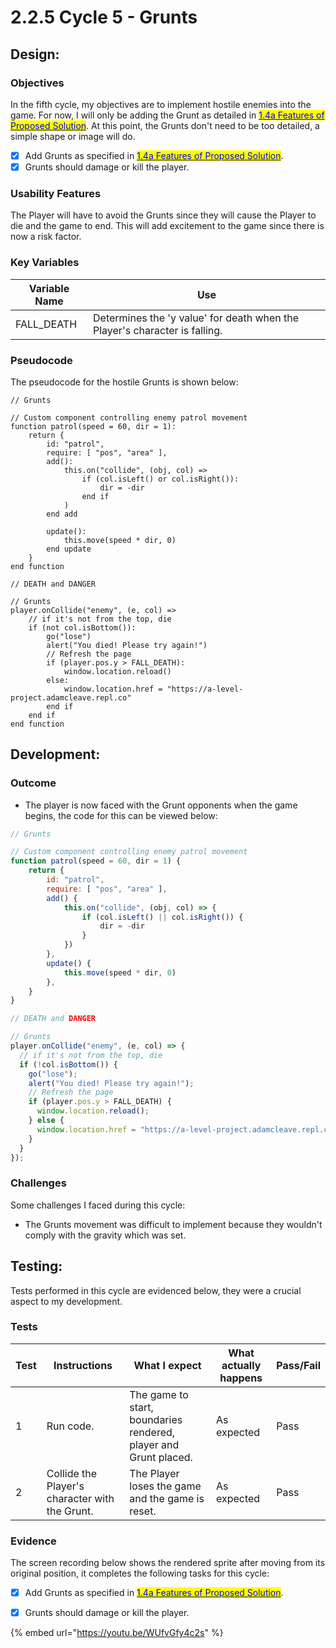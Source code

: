 # 2.2.5 Cycle 5 - Grunts

## Design:

### Objectives

In the fifth cycle, my objectives are to implement hostile enemies into the game. For now, I will only be adding the Grunt as detailed in [<mark style="color:blue;">1.4a Features of Proposed Solution</mark>](../1-analysis/1.4a-features-of-the-proposed-solution.md#opponents). At this point, the Grunts don't need to be too detailed, a simple shape or image will do.

* [x] Add Grunts as specified in [<mark style="color:blue;">1.4a Features of Proposed Solution</mark>](../1-analysis/1.4a-features-of-the-proposed-solution.md#opponents).
* [x] Grunts should damage or kill the player.

### Usability Features

The Player will have to avoid the Grunts since they will cause the Player to die and the game to end. This will add excitement to the game since there is now a risk factor.



### Key Variables

| Variable Name | Use                                                                        |
| ------------- | -------------------------------------------------------------------------- |
| FALL\_DEATH   | Determines the 'y value' for death when the Player's character is falling. |

### Pseudocode

The pseudocode for the hostile Grunts is shown below:

```
// Grunts

// Custom component controlling enemy patrol movement
function patrol(speed = 60, dir = 1):
    return {
        id: "patrol",
        require: [ "pos", "area" ],
        add():
            this.on("collide", (obj, col) =>
                if (col.isLeft() or col.isRight()):
                    dir = -dir
                end if
            )
        end add

        update():
            this.move(speed * dir, 0)
        end update
    }
end function

// DEATH and DANGER

// Grunts
player.onCollide("enemy", (e, col) =>
    // if it's not from the top, die
    if (not col.isBottom()):
        go("lose")
        alert("You died! Please try again!")
        // Refresh the page
        if (player.pos.y > FALL_DEATH):
            window.location.reload()
        else:
            window.location.href = "https://a-level-project.adamcleave.repl.co"
        end if
    end if
end function

```

## Development:

### Outcome

* The player is now faced with the Grunt opponents when the game begins, the code for this can be viewed below:

```javascript
// Grunts

// Custom component controlling enemy patrol movement
function patrol(speed = 60, dir = 1) {
	return {
		id: "patrol",
		require: [ "pos", "area" ],
		add() {
			this.on("collide", (obj, col) => {
				if (col.isLeft() || col.isRight()) {
					dir = -dir
				}
			})
		},
		update() {
			this.move(speed * dir, 0)
		},
	}
}

// DEATH and DANGER

// Grunts
player.onCollide("enemy", (e, col) => {
  // if it's not from the top, die
  if (!col.isBottom()) {
    go("lose");
    alert("You died! Please try again!");
    // Refresh the page
    if (player.pos.y > FALL_DEATH) {
      window.location.reload();
    } else {
      window.location.href = "https://a-level-project.adamcleave.repl.co";
    }
  }
});
```

### Challenges

Some challenges I faced during this cycle:

* The Grunts movement was difficult to implement because they wouldn't comply with the gravity which was set.

## Testing:

Tests performed in this cycle are evidenced below, they were a crucial aspect to my development.

### Tests

| Test | Instructions                                   | What I expect                                                    | What actually happens | Pass/Fail |
| ---- | ---------------------------------------------- | ---------------------------------------------------------------- | --------------------- | --------- |
| 1    | Run code.                                      | The game to start, boundaries rendered, player and Grunt placed. | As expected           | Pass      |
| 2    | Collide the Player's character with the Grunt. | The Player loses the game and the game is reset.                 | As expected           | Pass      |

### Evidence

The screen recording below shows the rendered sprite after moving from its original position, it completes the following tasks for this cycle:

* [x] Add Grunts as specified in [<mark style="color:blue;">1.4a Features of Proposed Solution</mark>](../1-analysis/1.4a-features-of-the-proposed-solution.md#opponents).
* [x] Grunts should damage or kill the player.



{% embed url="https://youtu.be/WUfvGfy4c2s" %}
